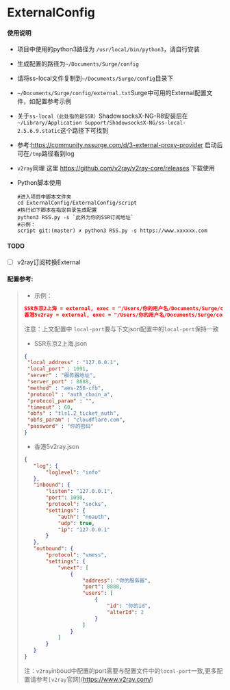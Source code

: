 # ExternalConfig

#### 使用说明

- 项目中使用的python3路径为 `/usr/local/bin/python3`，请自行安装

- 生成配置的路径为`~/Documents/Surge/config`

- 请将ss-local文件复制到`~/Documents/Surge/config`目录下

- `~/Documents/Surge/config/external.txt`Surge中可用的External配置文件，如配置参考示例

- 关于`ss-local（此处指的是SSR）`ShadowsocksX-NG-R8安装后在`~/Library/Application Support/ShadowsocksX-NG/ss-local-2.5.6.9.static`这个路径下可找到

- 参考:https://community.nssurge.com/d/3-external-proxy-provider 启动后可在`/tmp`路径看到log

- `v2ray`同理 这里 https://github.com/v2ray/v2ray-core/releases 下载使用

- Python脚本使用

  ```shell
  #进入项目中脚本文件夹
  cd ExternalConfig/ExternalConfig/script
  #执行如下脚本在指定目录生成配置
  python3 RSS.py -s `此外为你的SSR订阅地址`
  #示例：
  script git:(master) ✗ python3 RSS.py -s https://www.xxxxxx.com
  ```

#### TODO

- [ ] v2ray订阅转换External

#### 配置参考:

>- 示例：
>
>```json
>SSR东京2上海 = external, exec = "/Users/你的用户名/Documents/Surge/config/ss-local", local-port = 1091, args = "-c", args = "/Users/你的用户名/Documents/Surge/config/SSR东京2上海.json", addresses = "服务器IP"
>香港5v2ray = external, exec = "/Users/你的用户名/Documents/Surge/config/v2ray-core/v2ray", local-port = 1098, args = "--config=/Users/你的用户名/Documents/Surge/config/香港5v2ray.json", addresses = "服务器IP"
>```
>
>注意：上文配置中 `local-port`要与下文json配置中的`local-port`保持一致
>
>- SSR东京2上海.json
>
>```json
>{
>  "local_address" : "127.0.0.1",
>  "local_port" : 1091,
>  "server" : "服务器地址",
>  "server_port" : 8888,
>  "method" : "aes-256-cfb",
>  "protocol" : "auth_chain_a",
>  "protocol_param" : "",
>  "timeout" : 60,
>  "obfs" : "tls1.2_ticket_auth",
>  "obfs_param" : "cloudflare.com",
>  "password" : "你的密码"
>}
>```
>
>- 香港5v2ray.json
>
>```json
>{
>    "log": {
>        "loglevel": "info"
>    },
>    "inbound": {
>        "listen": "127.0.0.1",
>        "port": 1098,
>        "protocol": "socks",
>        "settings": {
>            "auth": "noauth",
>            "udp": true,
>            "ip": "127.0.0.1"
>        }
>    },
>    "outbound": {
>        "protocol": "vmess",
>        "settings": {
>            "vnext": [
>                {
>                    "address": "你的服务器",
>                    "port": 8888,
>                    "users": [
>                        {
>                            "id": "你的id",
>                            "alterId": 2
>                        }
>                    ]
>                }
>            ]
>        }
>    }
>}
>
>```
>
>注：`v2ray`inboud中配置的port需要与配置文件中的`local-port`一致,更多配置请参考`[v2ray`官网](https://www.v2ray.com/)